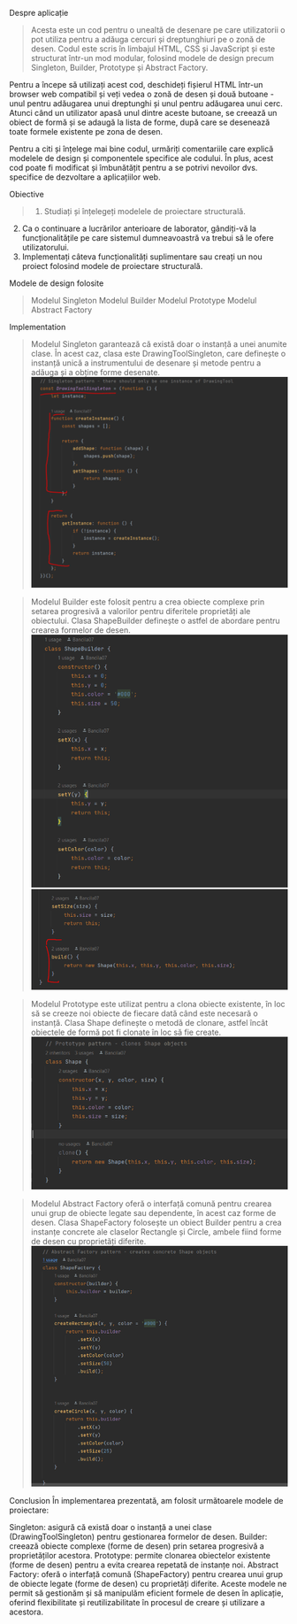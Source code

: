 Despre aplicație

>Acesta este un cod pentru o unealtă de desenare pe care utilizatorii o pot utiliza pentru a adăuga cercuri și dreptunghiuri pe o zonă de desen. Codul este scris în limbajul HTML, CSS și JavaScript și este structurat într-un mod modular, folosind modele de design precum Singleton, Builder, Prototype și Abstract Factory.

Pentru a începe să utilizați acest cod, deschideți fișierul HTML într-un browser web compatibil și veți vedea o zonă de desen și două butoane - unul pentru adăugarea unui dreptunghi și unul pentru adăugarea unui cerc. Atunci când un utilizator apasă unul dintre aceste butoane, se creează un obiect de formă și se adaugă la lista de forme, după care se desenează toate formele existente pe zona de desen.

Pentru a citi și înțelege mai bine codul, urmăriți comentariile care explică modelele de design și componentele specifice ale codului. În plus, acest cod poate fi modificat și îmbunătățit pentru a se potrivi nevoilor dvs. specifice de dezvoltare a aplicațiilor web.


Obiective
>1. Studiați și înțelegeți modelele de proiectare structurală.
2. Ca o continuare a lucrărilor anterioare de laborator,
gândiți-vă la funcționalitățile pe care sistemul dumneavoastră va trebui să le ofere utilizatorului.
3. Implementați câteva funcționalități suplimentare sau creați un nou proiect
folosind modele de proiectare structurală.

Modele de design folosite
>Modelul Singleton
>Modelul Builder
>Modelul Prototype
>Modelul Abstract Factory


Implementation
>Modelul Singleton garantează că există doar o instanță a unei anumite clase. În acest caz, clasa este DrawingToolSingleton, care definește o instanță unică a instrumentului de desenare și metode pentru a adăuga și a obține forme desenate.
![singleton.PNG](singleton.PNG)

>Modelul Builder este folosit pentru a crea obiecte complexe prin setarea progresivă a valorilor pentru diferitele proprietăți ale obiectului. Clasa ShapeBuilder definește o astfel de abordare pentru crearea formelor de desen.
![img.png](img.png)
![img_2.png](img_2.png)

> Modelul Prototype este utilizat pentru a clona obiecte existente, în loc să se creeze noi obiecte de fiecare dată când este necesară o instanță. Clasa Shape definește o metodă de clonare, astfel încât obiectele de formă pot fi clonate în loc să fie create.
![img_1.png](img_1.png)

>Modelul Abstract Factory oferă o interfață comună pentru crearea unui grup de obiecte legate sau dependente, în acest caz forme de desen. Clasa ShapeFactory folosește un obiect Builder pentru a crea instanțe concrete ale claselor Rectangle și Circle, ambele fiind forme de desen cu proprietăți diferite.
![img_3.png](img_3.png)

Conclusion
În implementarea prezentată, am folosit următoarele modele de proiectare:

Singleton: asigură că există doar o instanță a unei clase (DrawingToolSingleton) pentru gestionarea formelor de desen.
Builder: creează obiecte complexe (forme de desen) prin setarea progresivă a proprietăților acestora.
Prototype: permite clonarea obiectelor existente (forme de desen) pentru a evita crearea repetată de instanțe noi.
Abstract Factory: oferă o interfață comună (ShapeFactory) pentru crearea unui grup de obiecte legate (forme de desen) cu proprietăți diferite.
Aceste modele ne permit să gestionăm și să manipulăm eficient formele de desen în aplicație, oferind flexibilitate și reutilizabilitate în procesul de creare și utilizare a acestora.


